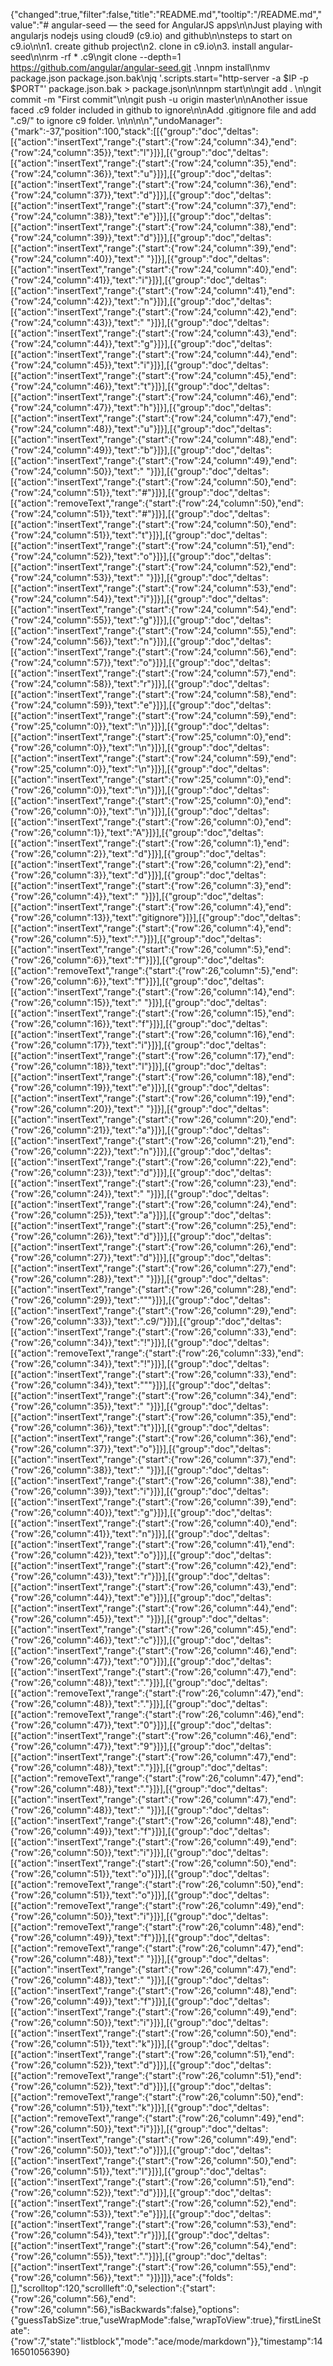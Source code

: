 {"changed":true,"filter":false,"title":"README.md","tooltip":"/README.md","value":"# angular-seed — the seed for AngularJS apps\n\nJust playing with angularjs nodejs using cloud9 (c9.io) and github\n\nsteps to start on c9.io\n\n1. create github project\n2. clone in c9.io\n3. install angular-seed\n\nrm -rf * .c9\ngit clone --depth=1 https://github.com/angular/angular-seed.git .\nnpm install\nmv package.json package.json.bak\njq '.scripts.start=\"http-server -a $IP -p $PORT\"' package.json.bak > package.json\n\nnpm start\n\ngit add . \n\ngit commit -m \"First commit\"\n\ngit push -u origin master\n\nAnother issue faced .c9 folder included in github to ignore\n\nAdd .gitignore file and add \".c9/\" to ignore c9 folder. \n\n\n\n","undoManager":{"mark":-37,"position":100,"stack":[[{"group":"doc","deltas":[{"action":"insertText","range":{"start":{"row":24,"column":34},"end":{"row":24,"column":35}},"text":"l"}]}],[{"group":"doc","deltas":[{"action":"insertText","range":{"start":{"row":24,"column":35},"end":{"row":24,"column":36}},"text":"u"}]}],[{"group":"doc","deltas":[{"action":"insertText","range":{"start":{"row":24,"column":36},"end":{"row":24,"column":37}},"text":"d"}]}],[{"group":"doc","deltas":[{"action":"insertText","range":{"start":{"row":24,"column":37},"end":{"row":24,"column":38}},"text":"e"}]}],[{"group":"doc","deltas":[{"action":"insertText","range":{"start":{"row":24,"column":38},"end":{"row":24,"column":39}},"text":"d"}]}],[{"group":"doc","deltas":[{"action":"insertText","range":{"start":{"row":24,"column":39},"end":{"row":24,"column":40}},"text":" "}]}],[{"group":"doc","deltas":[{"action":"insertText","range":{"start":{"row":24,"column":40},"end":{"row":24,"column":41}},"text":"i"}]}],[{"group":"doc","deltas":[{"action":"insertText","range":{"start":{"row":24,"column":41},"end":{"row":24,"column":42}},"text":"n"}]}],[{"group":"doc","deltas":[{"action":"insertText","range":{"start":{"row":24,"column":42},"end":{"row":24,"column":43}},"text":" "}]}],[{"group":"doc","deltas":[{"action":"insertText","range":{"start":{"row":24,"column":43},"end":{"row":24,"column":44}},"text":"g"}]}],[{"group":"doc","deltas":[{"action":"insertText","range":{"start":{"row":24,"column":44},"end":{"row":24,"column":45}},"text":"i"}]}],[{"group":"doc","deltas":[{"action":"insertText","range":{"start":{"row":24,"column":45},"end":{"row":24,"column":46}},"text":"t"}]}],[{"group":"doc","deltas":[{"action":"insertText","range":{"start":{"row":24,"column":46},"end":{"row":24,"column":47}},"text":"h"}]}],[{"group":"doc","deltas":[{"action":"insertText","range":{"start":{"row":24,"column":47},"end":{"row":24,"column":48}},"text":"u"}]}],[{"group":"doc","deltas":[{"action":"insertText","range":{"start":{"row":24,"column":48},"end":{"row":24,"column":49}},"text":"b"}]}],[{"group":"doc","deltas":[{"action":"insertText","range":{"start":{"row":24,"column":49},"end":{"row":24,"column":50}},"text":" "}]}],[{"group":"doc","deltas":[{"action":"insertText","range":{"start":{"row":24,"column":50},"end":{"row":24,"column":51}},"text":"#"}]}],[{"group":"doc","deltas":[{"action":"removeText","range":{"start":{"row":24,"column":50},"end":{"row":24,"column":51}},"text":"#"}]}],[{"group":"doc","deltas":[{"action":"insertText","range":{"start":{"row":24,"column":50},"end":{"row":24,"column":51}},"text":"t"}]}],[{"group":"doc","deltas":[{"action":"insertText","range":{"start":{"row":24,"column":51},"end":{"row":24,"column":52}},"text":"o"}]}],[{"group":"doc","deltas":[{"action":"insertText","range":{"start":{"row":24,"column":52},"end":{"row":24,"column":53}},"text":" "}]}],[{"group":"doc","deltas":[{"action":"insertText","range":{"start":{"row":24,"column":53},"end":{"row":24,"column":54}},"text":"i"}]}],[{"group":"doc","deltas":[{"action":"insertText","range":{"start":{"row":24,"column":54},"end":{"row":24,"column":55}},"text":"g"}]}],[{"group":"doc","deltas":[{"action":"insertText","range":{"start":{"row":24,"column":55},"end":{"row":24,"column":56}},"text":"n"}]}],[{"group":"doc","deltas":[{"action":"insertText","range":{"start":{"row":24,"column":56},"end":{"row":24,"column":57}},"text":"o"}]}],[{"group":"doc","deltas":[{"action":"insertText","range":{"start":{"row":24,"column":57},"end":{"row":24,"column":58}},"text":"r"}]}],[{"group":"doc","deltas":[{"action":"insertText","range":{"start":{"row":24,"column":58},"end":{"row":24,"column":59}},"text":"e"}]}],[{"group":"doc","deltas":[{"action":"insertText","range":{"start":{"row":24,"column":59},"end":{"row":25,"column":0}},"text":"\n"}]}],[{"group":"doc","deltas":[{"action":"insertText","range":{"start":{"row":25,"column":0},"end":{"row":26,"column":0}},"text":"\n"}]}],[{"group":"doc","deltas":[{"action":"insertText","range":{"start":{"row":24,"column":59},"end":{"row":25,"column":0}},"text":"\n"}]}],[{"group":"doc","deltas":[{"action":"insertText","range":{"start":{"row":25,"column":0},"end":{"row":26,"column":0}},"text":"\n"}]}],[{"group":"doc","deltas":[{"action":"insertText","range":{"start":{"row":25,"column":0},"end":{"row":26,"column":0}},"text":"\n"}]}],[{"group":"doc","deltas":[{"action":"insertText","range":{"start":{"row":26,"column":0},"end":{"row":26,"column":1}},"text":"A"}]}],[{"group":"doc","deltas":[{"action":"insertText","range":{"start":{"row":26,"column":1},"end":{"row":26,"column":2}},"text":"d"}]}],[{"group":"doc","deltas":[{"action":"insertText","range":{"start":{"row":26,"column":2},"end":{"row":26,"column":3}},"text":"d"}]}],[{"group":"doc","deltas":[{"action":"insertText","range":{"start":{"row":26,"column":3},"end":{"row":26,"column":4}},"text":" "}]}],[{"group":"doc","deltas":[{"action":"insertText","range":{"start":{"row":26,"column":4},"end":{"row":26,"column":13}},"text":"gitignore"}]}],[{"group":"doc","deltas":[{"action":"insertText","range":{"start":{"row":26,"column":4},"end":{"row":26,"column":5}},"text":"."}]}],[{"group":"doc","deltas":[{"action":"insertText","range":{"start":{"row":26,"column":5},"end":{"row":26,"column":6}},"text":"f"}]}],[{"group":"doc","deltas":[{"action":"removeText","range":{"start":{"row":26,"column":5},"end":{"row":26,"column":6}},"text":"f"}]}],[{"group":"doc","deltas":[{"action":"insertText","range":{"start":{"row":26,"column":14},"end":{"row":26,"column":15}},"text":" "}]}],[{"group":"doc","deltas":[{"action":"insertText","range":{"start":{"row":26,"column":15},"end":{"row":26,"column":16}},"text":"f"}]}],[{"group":"doc","deltas":[{"action":"insertText","range":{"start":{"row":26,"column":16},"end":{"row":26,"column":17}},"text":"i"}]}],[{"group":"doc","deltas":[{"action":"insertText","range":{"start":{"row":26,"column":17},"end":{"row":26,"column":18}},"text":"l"}]}],[{"group":"doc","deltas":[{"action":"insertText","range":{"start":{"row":26,"column":18},"end":{"row":26,"column":19}},"text":"e"}]}],[{"group":"doc","deltas":[{"action":"insertText","range":{"start":{"row":26,"column":19},"end":{"row":26,"column":20}},"text":" "}]}],[{"group":"doc","deltas":[{"action":"insertText","range":{"start":{"row":26,"column":20},"end":{"row":26,"column":21}},"text":"a"}]}],[{"group":"doc","deltas":[{"action":"insertText","range":{"start":{"row":26,"column":21},"end":{"row":26,"column":22}},"text":"n"}]}],[{"group":"doc","deltas":[{"action":"insertText","range":{"start":{"row":26,"column":22},"end":{"row":26,"column":23}},"text":"d"}]}],[{"group":"doc","deltas":[{"action":"insertText","range":{"start":{"row":26,"column":23},"end":{"row":26,"column":24}},"text":" "}]}],[{"group":"doc","deltas":[{"action":"insertText","range":{"start":{"row":26,"column":24},"end":{"row":26,"column":25}},"text":"a"}]}],[{"group":"doc","deltas":[{"action":"insertText","range":{"start":{"row":26,"column":25},"end":{"row":26,"column":26}},"text":"d"}]}],[{"group":"doc","deltas":[{"action":"insertText","range":{"start":{"row":26,"column":26},"end":{"row":26,"column":27}},"text":"d"}]}],[{"group":"doc","deltas":[{"action":"insertText","range":{"start":{"row":26,"column":27},"end":{"row":26,"column":28}},"text":" "}]}],[{"group":"doc","deltas":[{"action":"insertText","range":{"start":{"row":26,"column":28},"end":{"row":26,"column":29}},"text":"\""}]}],[{"group":"doc","deltas":[{"action":"insertText","range":{"start":{"row":26,"column":29},"end":{"row":26,"column":33}},"text":".c9/"}]}],[{"group":"doc","deltas":[{"action":"insertText","range":{"start":{"row":26,"column":33},"end":{"row":26,"column":34}},"text":"!"}]}],[{"group":"doc","deltas":[{"action":"removeText","range":{"start":{"row":26,"column":33},"end":{"row":26,"column":34}},"text":"!"}]}],[{"group":"doc","deltas":[{"action":"insertText","range":{"start":{"row":26,"column":33},"end":{"row":26,"column":34}},"text":"\""}]}],[{"group":"doc","deltas":[{"action":"insertText","range":{"start":{"row":26,"column":34},"end":{"row":26,"column":35}},"text":" "}]}],[{"group":"doc","deltas":[{"action":"insertText","range":{"start":{"row":26,"column":35},"end":{"row":26,"column":36}},"text":"t"}]}],[{"group":"doc","deltas":[{"action":"insertText","range":{"start":{"row":26,"column":36},"end":{"row":26,"column":37}},"text":"o"}]}],[{"group":"doc","deltas":[{"action":"insertText","range":{"start":{"row":26,"column":37},"end":{"row":26,"column":38}},"text":" "}]}],[{"group":"doc","deltas":[{"action":"insertText","range":{"start":{"row":26,"column":38},"end":{"row":26,"column":39}},"text":"i"}]}],[{"group":"doc","deltas":[{"action":"insertText","range":{"start":{"row":26,"column":39},"end":{"row":26,"column":40}},"text":"g"}]}],[{"group":"doc","deltas":[{"action":"insertText","range":{"start":{"row":26,"column":40},"end":{"row":26,"column":41}},"text":"n"}]}],[{"group":"doc","deltas":[{"action":"insertText","range":{"start":{"row":26,"column":41},"end":{"row":26,"column":42}},"text":"o"}]}],[{"group":"doc","deltas":[{"action":"insertText","range":{"start":{"row":26,"column":42},"end":{"row":26,"column":43}},"text":"r"}]}],[{"group":"doc","deltas":[{"action":"insertText","range":{"start":{"row":26,"column":43},"end":{"row":26,"column":44}},"text":"e"}]}],[{"group":"doc","deltas":[{"action":"insertText","range":{"start":{"row":26,"column":44},"end":{"row":26,"column":45}},"text":" "}]}],[{"group":"doc","deltas":[{"action":"insertText","range":{"start":{"row":26,"column":45},"end":{"row":26,"column":46}},"text":"c"}]}],[{"group":"doc","deltas":[{"action":"insertText","range":{"start":{"row":26,"column":46},"end":{"row":26,"column":47}},"text":"0"}]}],[{"group":"doc","deltas":[{"action":"insertText","range":{"start":{"row":26,"column":47},"end":{"row":26,"column":48}},"text":"."}]}],[{"group":"doc","deltas":[{"action":"removeText","range":{"start":{"row":26,"column":47},"end":{"row":26,"column":48}},"text":"."}]}],[{"group":"doc","deltas":[{"action":"removeText","range":{"start":{"row":26,"column":46},"end":{"row":26,"column":47}},"text":"0"}]}],[{"group":"doc","deltas":[{"action":"insertText","range":{"start":{"row":26,"column":46},"end":{"row":26,"column":47}},"text":"9"}]}],[{"group":"doc","deltas":[{"action":"insertText","range":{"start":{"row":26,"column":47},"end":{"row":26,"column":48}},"text":"."}]}],[{"group":"doc","deltas":[{"action":"removeText","range":{"start":{"row":26,"column":47},"end":{"row":26,"column":48}},"text":"."}]}],[{"group":"doc","deltas":[{"action":"insertText","range":{"start":{"row":26,"column":47},"end":{"row":26,"column":48}},"text":" "}]}],[{"group":"doc","deltas":[{"action":"insertText","range":{"start":{"row":26,"column":48},"end":{"row":26,"column":49}},"text":"f"}]}],[{"group":"doc","deltas":[{"action":"insertText","range":{"start":{"row":26,"column":49},"end":{"row":26,"column":50}},"text":"i"}]}],[{"group":"doc","deltas":[{"action":"insertText","range":{"start":{"row":26,"column":50},"end":{"row":26,"column":51}},"text":"o"}]}],[{"group":"doc","deltas":[{"action":"removeText","range":{"start":{"row":26,"column":50},"end":{"row":26,"column":51}},"text":"o"}]}],[{"group":"doc","deltas":[{"action":"removeText","range":{"start":{"row":26,"column":49},"end":{"row":26,"column":50}},"text":"i"}]}],[{"group":"doc","deltas":[{"action":"removeText","range":{"start":{"row":26,"column":48},"end":{"row":26,"column":49}},"text":"f"}]}],[{"group":"doc","deltas":[{"action":"removeText","range":{"start":{"row":26,"column":47},"end":{"row":26,"column":48}},"text":" "}]}],[{"group":"doc","deltas":[{"action":"insertText","range":{"start":{"row":26,"column":47},"end":{"row":26,"column":48}},"text":" "}]}],[{"group":"doc","deltas":[{"action":"insertText","range":{"start":{"row":26,"column":48},"end":{"row":26,"column":49}},"text":"f"}]}],[{"group":"doc","deltas":[{"action":"insertText","range":{"start":{"row":26,"column":49},"end":{"row":26,"column":50}},"text":"i"}]}],[{"group":"doc","deltas":[{"action":"insertText","range":{"start":{"row":26,"column":50},"end":{"row":26,"column":51}},"text":"k"}]}],[{"group":"doc","deltas":[{"action":"insertText","range":{"start":{"row":26,"column":51},"end":{"row":26,"column":52}},"text":"d"}]}],[{"group":"doc","deltas":[{"action":"removeText","range":{"start":{"row":26,"column":51},"end":{"row":26,"column":52}},"text":"d"}]}],[{"group":"doc","deltas":[{"action":"removeText","range":{"start":{"row":26,"column":50},"end":{"row":26,"column":51}},"text":"k"}]}],[{"group":"doc","deltas":[{"action":"removeText","range":{"start":{"row":26,"column":49},"end":{"row":26,"column":50}},"text":"i"}]}],[{"group":"doc","deltas":[{"action":"insertText","range":{"start":{"row":26,"column":49},"end":{"row":26,"column":50}},"text":"o"}]}],[{"group":"doc","deltas":[{"action":"insertText","range":{"start":{"row":26,"column":50},"end":{"row":26,"column":51}},"text":"l"}]}],[{"group":"doc","deltas":[{"action":"insertText","range":{"start":{"row":26,"column":51},"end":{"row":26,"column":52}},"text":"d"}]}],[{"group":"doc","deltas":[{"action":"insertText","range":{"start":{"row":26,"column":52},"end":{"row":26,"column":53}},"text":"e"}]}],[{"group":"doc","deltas":[{"action":"insertText","range":{"start":{"row":26,"column":53},"end":{"row":26,"column":54}},"text":"r"}]}],[{"group":"doc","deltas":[{"action":"insertText","range":{"start":{"row":26,"column":54},"end":{"row":26,"column":55}},"text":"."}]}],[{"group":"doc","deltas":[{"action":"insertText","range":{"start":{"row":26,"column":55},"end":{"row":26,"column":56}},"text":" "}]}]]},"ace":{"folds":[],"scrolltop":120,"scrollleft":0,"selection":{"start":{"row":26,"column":56},"end":{"row":26,"column":56},"isBackwards":false},"options":{"guessTabSize":true,"useWrapMode":false,"wrapToView":true},"firstLineState":{"row":7,"state":"listblock","mode":"ace/mode/markdown"}},"timestamp":1416501056390}